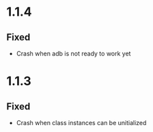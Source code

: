 # 1.1.4

## Fixed

- Crash when adb is not ready to work yet

# 1.1.3

## Fixed

- Crash when class instances can be unitialized
